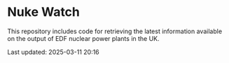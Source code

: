 # Nuke Watch

This repository includes code for retrieving the latest information available on the output of EDF nuclear power plants in the UK.

Last updated: 2025-03-11 20:16